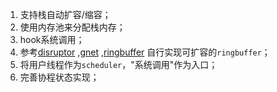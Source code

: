 1. 支持栈自动扩容/缩容；
2. 使用内存池来分配栈内存；
3. hook系统调用；
4. 参考[disruptor](https://github.com/LMAX-Exchange/disruptor) ,[gnet](https://github.com/panjf2000/gnet) ,[ringbuffer](https://github.com/NULLx76/ringbuffer) 自行实现可扩容的`ringbuffer`；
5. 将用户线程作为`scheduler`，"系统调用"作为入口；
6. 完善协程状态实现；
